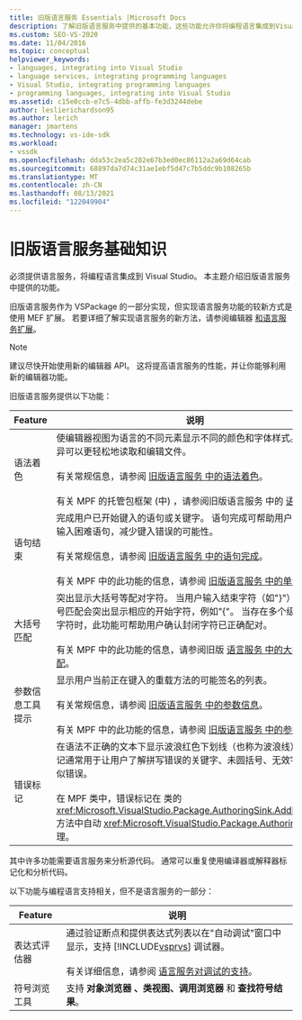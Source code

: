 ```yaml
---
title: 旧版语言服务 Essentials |Microsoft Docs
description: 了解旧版语言服务中提供的基本功能，这些功能允许你将编程语言集成到Visual Studio。
ms.custom: SEO-VS-2020
ms.date: 11/04/2016
ms.topic: conceptual
helpviewer_keywords:
- languages, integrating into Visual Studio
- language services, integrating programming languages
- Visual Studio, integrating programming languages
- programming languages, integrating into Visual Studio
ms.assetid: c15e0ccb-e7c5-4dbb-affb-fe3d3244debe
author: leslierichardson95
ms.author: lerich
manager: jmartens
ms.technology: vs-ide-sdk
ms.workload:
- vssdk
ms.openlocfilehash: dda53c2ea5c282e67b3ed0ec86112a2a69d64cab
ms.sourcegitcommit: 68897da7d74c31ae1ebf5d47c7b5ddc9b108265b
ms.translationtype: MT
ms.contentlocale: zh-CN
ms.lasthandoff: 08/13/2021
ms.locfileid: "122049904"
---
```

# <a name="legacy-language-service-essentials"></a>旧版语言服务基础知识
必须提供语言服务，将编程语言集成到 Visual Studio。 本主题介绍旧版语言服务中提供的功能。

 旧版语言服务作为 VSPackage 的一部分实现，但实现语言服务功能的较新方式是使用 MEF 扩展。 若要详细了解实现语言服务的新方法，请参阅编辑器 [和语言服务扩展](../../extensibility/editor-and-language-service-extensions.md)。

> [!NOTE]
> 建议尽快开始使用新的编辑器 API。 这将提高语言服务的性能，并让你能够利用新的编辑器功能。

 旧版语言服务提供以下功能：

|Feature|说明|
|-------------|-----------------|
|语法着色|使编辑器视图为语言的不同元素显示不同的颜色和字体样式。 这种差异可以更轻松地读取和编辑文件。<br /><br /> 有关常规信息，请参阅 [旧版语言服务 中的语法着色](../../extensibility/internals/syntax-coloring-in-a-legacy-language-service.md)。<br /><br /> 有关 MPF 的托管包框架 (中) ，请参阅旧版语言服务 中的 [语法着色](../../extensibility/internals/syntax-colorizing-in-a-legacy-language-service.md)。|
|语句结束|完成用户已开始键入的语句或关键字。 语句完成可帮助用户更轻松地输入困难语句，减少键入错误的可能性。<br /><br /> 有关常规信息，请参阅 [旧版语言服务 中的语句完成](../../extensibility/internals/statement-completion-in-a-legacy-language-service.md)。<br /><br /> 有关 MPF 中的此功能的信息，请参阅 [旧版语言服务 中的单词完成](../../extensibility/internals/word-completion-in-a-legacy-language-service.md)。|
|大括号匹配|突出显示大括号等配对字符。 当用户输入结束字符（如"}"）时，大括号匹配会突出显示相应的开始字符，例如"{"。 当存在多个级别的封闭字符时，此功能可帮助用户确认封闭字符已正确配对。<br /><br /> 有关 MPF 中的此功能的信息，请参阅旧版 [语言服务 中的大括号匹配](../../extensibility/internals/brace-matching-in-a-legacy-language-service.md)。|
|参数信息工具提示|显示用户当前正在键入的重载方法的可能签名的列表。<br /><br /> 有关常规信息，请参阅 [旧版语言服务 中的参数信息](../../extensibility/internals/parameter-info-in-a-legacy-language-service1.md)。<br /><br /> 有关 MPF 中的此功能的信息，请参阅 [旧版语言服务 中的参数信息](../../extensibility/internals/parameter-info-in-a-legacy-language-service2.md)。|
|错误标记|在语法不正确的文本下显示波浪红色下划线（也称为波浪线）。 错误标记通常用于让用户了解拼写错误的关键字、未圆括号、无效字符和类似错误。<br /><br /> 在 MPF 类中，错误标记在 类的 <xref:Microsoft.VisualStudio.Package.AuthoringSink.AddError%2A> 方法中自动 <xref:Microsoft.VisualStudio.Package.AuthoringSink> 处理。|

 其中许多功能需要语言服务来分析源代码。 通常可以重复使用编译器或解释器标记化和分析代码。

 以下功能与编程语言支持相关，但不是语言服务的一部分：

| Feature | 说明 |
|-----------------------| - |
| 表达式评估器 | 通过验证断点和提供表达式列表以在"自动调试"窗口中显示，支持 [!INCLUDE[vsprvs](../../code-quality/includes/vsprvs_md.md)] 调试器。 <br /><br /> 有关详细信息，请参阅 [语言服务对调试的支持](../../extensibility/internals/language-service-support-for-debugging.md)。 |
| 符号浏览工具 | 支持 **对象浏览器** **、类视图、调用浏览器** 和 **查找符号结果**。  |
